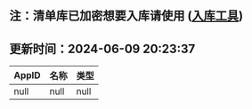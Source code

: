 ## 注：清单库已加密想要入库请使用 ([入库工具](https://github.com/BlankTMing/ManifestAutoUpdate/releases))

## 更新时间：2024-06-09 20:23:37
| AppID | 名称 | 类型  |
| :-------------------- | :----------------------------- | :----------- |
| null | null| null |
